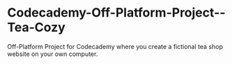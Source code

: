 # Codecademy-Off-Platform-Project--Tea-Cozy
Off-Platform Project for Codecademy where you create a fictional tea shop website on your own computer.
